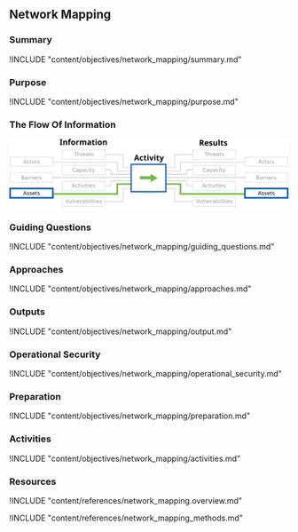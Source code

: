 ## Network Mapping

### Summary
!INCLUDE "content/objectives/network_mapping/summary.md"

### Purpose
!INCLUDE "content/objectives/network_mapping/purpose.md"

### The Flow Of Information
![Network Mapping Information Flow](content/images/info_flows/network_mapping.svg)

### Guiding Questions
!INCLUDE "content/objectives/network_mapping/guiding_questions.md"

### Approaches
!INCLUDE "content/objectives/network_mapping/approaches.md"

### Outputs
!INCLUDE "content/objectives/network_mapping/output.md"

### Operational Security
!INCLUDE "content/objectives/network_mapping/operational_security.md"

### Preparation
!INCLUDE "content/objectives/network_mapping/preparation.md"

### Activities

!INCLUDE "content/objectives/network_mapping/activities.md"

### Resources
<div class="greybox">
!INCLUDE "content/references/network_mapping.overview.md"

!INCLUDE "content/references/network_mapping_methods.md"
</div>